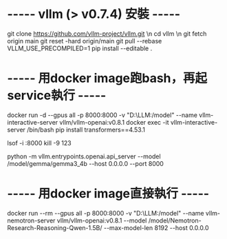 # ----- vllm (> v0.7.4) 安裝 ----- #
git clone https://github.com/vllm-project/vllm.git \n
cd vllm \n
git fetch origin main
git reset -hard origin/main
git pull --rebase
VLLM_USE_PRECOMPILED=1 pip install --editable .

# ----- 用docker image跑bash，再起service執行 ----- #
docker run -d --gpus all -p 8000:8000 -v "D:\LLM:/model" --name vllm-interactive-server vllm/vllm-openai:v0.8.1
docker exec -it vllm-interactive-server /bin/bash
pip install transformers==4.53.1

lsof -i :8000
kill -9 123

python -m vllm.entrypoints.openai.api_server --model /model/gemma/gemma3_4b --host 0.0.0.0 --port 8000

# ----- 用docker image直接執行 ----- #
docker run --rm --gpus all -p 8000:8000 -v "D:\LLM:/model" --name vllm-nemotron-server vllm/vllm-openai:v0.8.1 --model /model/Nemotron-Research-Reasoning-Qwen-1.5B/ --max-model-len 8192 --host 0.0.0.0
